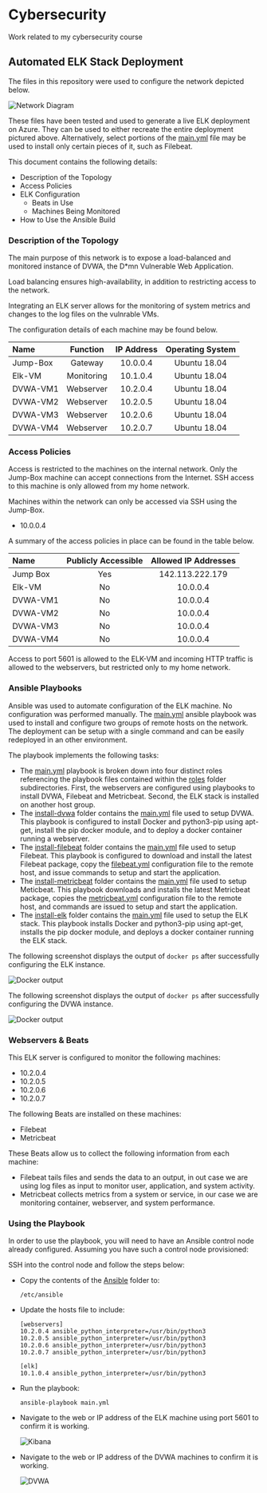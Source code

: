 # Cybersecurity
Work related to my cybersecurity course

## Automated ELK Stack Deployment

The files in this repository were used to configure the network depicted below.

![Network Diagram](Images/Network_Diagram.png)

These files have been tested and used to generate a live ELK deployment on Azure. They can be used to either recreate the entire deployment pictured above. Alternatively, select portions of the [main.yml](Ansible/main.yml) file may be used to install only certain pieces of it, such as Filebeat. 

This document contains the following details:
- Description of the Topology
- Access Policies
- ELK Configuration
  - Beats in Use
  - Machines Being Monitored
- How to Use the Ansible Build


### Description of the Topology

The main purpose of this network is to expose a load-balanced and monitored instance of DVWA, the D*mn Vulnerable Web Application.

Load balancing ensures high-availability, in addition to restricting access to the network.

Integrating an ELK server allows for the monitoring of system metrics and changes to the log files on the vulnrable VMs.

The configuration details of each machine may be found below.

| Name     | Function    | IP Address | Operating System |
|:---------|:-----------:|:----------:|:----------------:|
| Jump-Box | Gateway     | 10.0.0.4   | Ubuntu 18.04     |
| Elk-VM   | Monitoring  | 10.1.0.4   | Ubuntu 18.04     |
| DVWA-VM1 | Webserver   | 10.2.0.4   | Ubuntu 18.04     |
| DVWA-VM2 | Webserver   | 10.2.0.5   | Ubuntu 18.04     |
| DVWA-VM3 | Webserver   | 10.2.0.6   | Ubuntu 18.04     |
| DVWA-VM4 | Webserver   | 10.2.0.7   | Ubuntu 18.04     |

### Access Policies

Access is restricted to the machines on the internal network. Only the Jump-Box machine can accept connections from the Internet. SSH access to this machine is only allowed from my home network. 

Machines within the network can only be accessed via SSH using the Jump-Box.
- 10.0.0.4 

A summary of the access policies in place can be found in the table below.

| Name     | Publicly Accessible | Allowed IP Addresses       |
|:---------|:-------------------:|:--------------------------:|
| Jump Box |    Yes              | 142.113.222.179            |
| Elk-VM   |    No               | 10.0.0.4                   |
| DVWA-VM1 |    No               | 10.0.0.4                   |
| DVWA-VM2 |    No               | 10.0.0.4                   |
| DVWA-VM3 |    No               | 10.0.0.4                   |
| DVWA-VM4 |    No               | 10.0.0.4                   |

Access to port 5601 is allowed to the ELK-VM and incoming HTTP traffic is allowed to the webservers, but restricted only to my home network. 

### Ansible Playbooks 

Ansible was used to automate configuration of the ELK machine. No configuration was performed manually. The [main.yml](Ansible/main.yml) ansible playbook was used to install and configure two groups of remote hosts on the network. The deployment can be setup with a single command and can be easily redeployed in an other environment. 

The playbook implements the following tasks:
- The [main.yml](Ansible/main.yml) playbook is broken down into four distinct roles referencing the playbook files contained within the [roles](Ansible/roles) folder subdirectories. First, the webservers are configured using playbooks to install DVWA, Filebeat and Metricbeat. Second, the ELK stack is installed on another host group. 
- The [install-dvwa](Ansible/roles/install-dvwa) folder contains the [main.yml](Ansible/roles/install-dvwa/tasks/main.yml) file used to setup DVWA. This playbook is configured to install Docker and python3-pip using apt-get, install the pip docker module, and to deploy a docker container running a webserver.  
- The [install-filebeat](Ansible/roles/install-filebeat) folder contains the [main.yml](Ansible/roles/install-filebeat/tasks/main.yml) file used to setup Filebeat. This playbook is configured to download and install the latest Filebeat package, copy the [filebeat.yml](Ansible/roles/install-filebeat/files/filebeat.yml) configuration file to the remote host, and issue commands to setup and start the application. 
- The [install-metricbeat](Ansible/roles/install-metricbeat) folder contains the [main.yml](Ansible/roles/install-metricbeat/tasks/main.yml) file used to setup Meticbeat. This playbook downloads and installs the latest Metricbeat package, copies the [metricbeat.yml](Ansible/roles/install-metricbeat/files/metricbeat.yml) configuration file to the remote host, and commands are issued to setup and start the application. 
- The [install-elk](Ansible/roles/install-elk) folder contains the [main.yml](Ansible/roles/install-elk/tasks/main.yml) file used to setup the ELK stack. This playbook installs Docker and python3-pip using apt-get, installs the pip docker module, and deploys a docker container running the ELK stack. 

The following screenshot displays the output of `docker ps` after successfully configuring the ELK instance.

![Docker output](Images/docker-elk.png)

The following screenshot displays the output of `docker ps` after successfully configuring the DVWA instance.

![Docker output](Images/docker-dvwa.png)

### Webservers & Beats
This ELK server is configured to monitor the following machines:
- 10.2.0.4
- 10.2.0.5
- 10.2.0.6
- 10.2.0.7

The following Beats are installed on these machines:
- Filebeat
- Metricbeat

These Beats allow us to collect the following information from each machine:
- Filebeat tails files and sends the data to an output, in out case we are using log files as input to monitor user, application, and system activity.
- Metricbeat collects metrics from a system or service, in our case we are monitoring container, webserver, and system performance. 

### Using the Playbook
In order to use the playbook, you will need to have an Ansible control node already configured. Assuming you have such a control node provisioned: 

SSH into the control node and follow the steps below:
- Copy the contents of the [Ansible](Ansible) folder to:

  ```
  /etc/ansible
  ```

- Update the hosts file to include:

  ``` 
  [webservers]
  10.2.0.4 ansible_python_interpreter=/usr/bin/python3
  10.2.0.5 ansible_python_interpreter=/usr/bin/python3
  10.2.0.6 ansible_python_interpreter=/usr/bin/python3
  10.2.0.7 ansible_python_interpreter=/usr/bin/python3

  [elk]
  10.1.0.4 ansible_python_interpreter=/usr/bin/python3
  ```

- Run the playbook:
  ```
  ansible-playbook main.yml
  ```

- Navigate to the web or IP address of the ELK machine using port 5601 to confirm it is working.
  
  ![Kibana](Images/web-kibana.png)

- Navigate to the web or IP address of the DVWA machines to confirm it is working.
  
  ![DVWA](Images/web-dvwa.png)